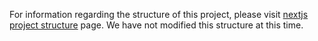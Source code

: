 For information regarding the structure of this project, please visit [nextjs project structure](https://nextjs.org/docs/app/getting-started/project-structure) page. We have not modified this structure at this time.
